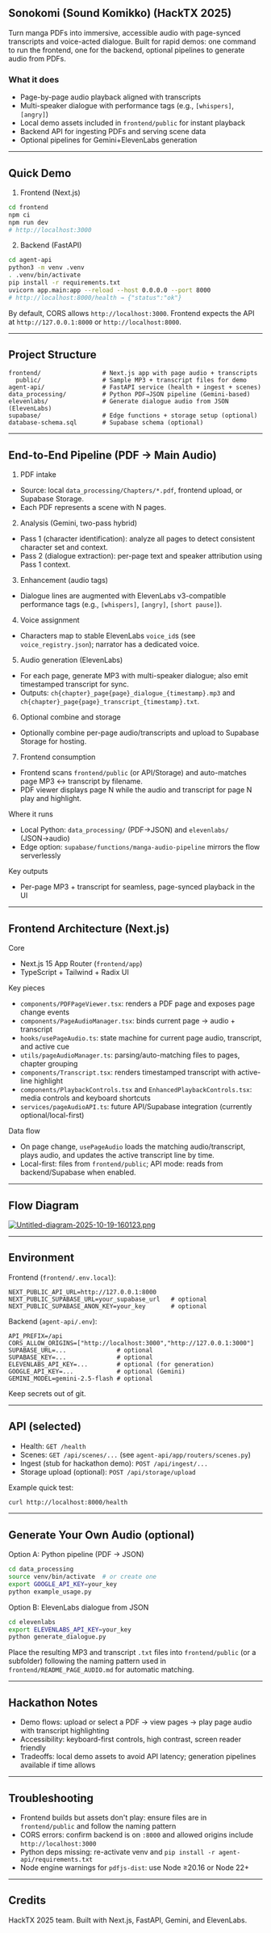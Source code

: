 ## Sonokomi (Sound Komikko) (HackTX 2025)

Turn manga PDFs into immersive, accessible audio with page-synced transcripts and voice-acted dialogue. Built for rapid demos: one command to run the frontend, one for the backend, optional pipelines to generate audio from PDFs.

### What it does
- Page-by-page audio playback aligned with transcripts
- Multi-speaker dialogue with performance tags (e.g., `[whispers]`, `[angry]`)
- Local demo assets included in `frontend/public` for instant playback
- Backend API for ingesting PDFs and serving scene data
- Optional pipelines for Gemini+ElevenLabs generation

---

## Quick Demo

1) Frontend (Next.js)
```bash
cd frontend
npm ci
npm run dev
# http://localhost:3000
```

2) Backend (FastAPI)
```bash
cd agent-api
python3 -m venv .venv
. .venv/bin/activate
pip install -r requirements.txt
uvicorn app.main:app --reload --host 0.0.0.0 --port 8000
# http://localhost:8000/health → {"status":"ok"}
```

By default, CORS allows `http://localhost:3000`. Frontend expects the API at `http://127.0.0.1:8000` or `http://localhost:8000`.

---

## Project Structure

```
frontend/                 # Next.js app with page audio + transcripts
  public/                 # Sample MP3 + transcript files for demo
agent-api/                # FastAPI service (health + ingest + scenes)
data_processing/          # Python PDF→JSON pipeline (Gemini-based)
elevenlabs/               # Generate dialogue audio from JSON (ElevenLabs)
supabase/                 # Edge functions + storage setup (optional)
database-schema.sql       # Supabase schema (optional)
```

---

## End-to-End Pipeline (PDF → Main Audio)

1) PDF intake
- Source: local `data_processing/Chapters/*.pdf`, frontend upload, or Supabase Storage.
- Each PDF represents a scene with N pages.

2) Analysis (Gemini, two-pass hybrid)
- Pass 1 (character identification): analyze all pages to detect consistent character set and context.
- Pass 2 (dialogue extraction): per-page text and speaker attribution using Pass 1 context.

3) Enhancement (audio tags)
- Dialogue lines are augmented with ElevenLabs v3-compatible performance tags (e.g., `[whispers]`, `[angry]`, `[short pause]`).

4) Voice assignment
- Characters map to stable ElevenLabs `voice_id`s (see `voice_registry.json`); narrator has a dedicated voice.

5) Audio generation (ElevenLabs)
- For each page, generate MP3 with multi-speaker dialogue; also emit timestamped transcript for sync.
- Outputs: `ch{chapter}_page{page}_dialogue_{timestamp}.mp3` and `ch{chapter}_page{page}_transcript_{timestamp}.txt`.

6) Optional combine and storage
- Optionally combine per-page audio/transcripts and upload to Supabase Storage for hosting.

7) Frontend consumption
- Frontend scans `frontend/public` (or API/Storage) and auto-matches page MP3 ↔ transcript by filename.
- PDF viewer displays page N while the audio and transcript for page N play and highlight.

Where it runs
- Local Python: `data_processing/` (PDF→JSON) and `elevenlabs/` (JSON→audio)
- Edge option: `supabase/functions/manga-audio-pipeline` mirrors the flow serverlessly

Key outputs
- Per-page MP3 + transcript for seamless, page-synced playback in the UI

---

## Frontend Architecture (Next.js)

Core
- Next.js 15 App Router (`frontend/app`)
- TypeScript + Tailwind + Radix UI

Key pieces
- `components/PDFPageViewer.tsx`: renders a PDF page and exposes page change events
- `components/PageAudioManager.tsx`: binds current page → audio + transcript
- `hooks/usePageAudio.ts`: state machine for current page audio, transcript, and active cue
- `utils/pageAudioManager.ts`: parsing/auto-matching files to pages, chapter grouping
- `components/Transcript.tsx`: renders timestamped transcript with active-line highlight
- `components/PlaybackControls.tsx` and `EnhancedPlaybackControls.tsx`: media controls and keyboard shortcuts
- `services/pageAudioAPI.ts`: future API/Supabase integration (currently optional/local-first)

Data flow
- On page change, `usePageAudio` loads the matching audio/transcript, plays audio, and updates the active transcript line by time.
- Local-first: files from `frontend/public`; API mode: reads from backend/Supabase when enabled.

---

## Flow Diagram

[![Untitled-diagram-2025-10-19-160123.png](https://i.postimg.cc/Gm399frR/Untitled-diagram-2025-10-19-160123.png)](https://postimg.cc/3d63cndf)


---

## Environment

Frontend (`frontend/.env.local`):
```env
NEXT_PUBLIC_API_URL=http://127.0.0.1:8000
NEXT_PUBLIC_SUPABASE_URL=your_supabase_url   # optional
NEXT_PUBLIC_SUPABASE_ANON_KEY=your_key       # optional
```

Backend (`agent-api/.env`):
```env
API_PREFIX=/api
CORS_ALLOW_ORIGINS=["http://localhost:3000","http://127.0.0.1:3000"]
SUPABASE_URL=...              # optional
SUPABASE_KEY=...              # optional
ELEVENLABS_API_KEY=...        # optional (for generation)
GOOGLE_API_KEY=...            # optional (Gemini)
GEMINI_MODEL=gemini-2.5-flash # optional
```

Keep secrets out of git.

---

## API (selected)

- Health: `GET /health`
- Scenes: `GET /api/scenes/...` (see `agent-api/app/routers/scenes.py`)
- Ingest (stub for hackathon demo): `POST /api/ingest/...`
- Storage upload (optional): `POST /api/storage/upload`

Example quick test:
```bash
curl http://localhost:8000/health
```

---

## Generate Your Own Audio (optional)

Option A: Python pipeline (PDF → JSON)
```bash
cd data_processing
source venv/bin/activate  # or create one
export GOOGLE_API_KEY=your_key
python example_usage.py
```

Option B: ElevenLabs dialogue from JSON
```bash
cd elevenlabs
export ELEVENLABS_API_KEY=your_key
python generate_dialogue.py
```

Place the resulting MP3 and transcript `.txt` files into `frontend/public` (or a subfolder) following the naming pattern used in `frontend/README_PAGE_AUDIO.md` for automatic matching.

---

## Hackathon Notes

- Demo flows: upload or select a PDF → view pages → play page audio with transcript highlighting
- Accessibility: keyboard-first controls, high contrast, screen reader friendly
- Tradeoffs: local demo assets to avoid API latency; generation pipelines available if time allows

---

## Troubleshooting

- Frontend builds but assets don't play: ensure files are in `frontend/public` and follow the naming pattern
- CORS errors: confirm backend is on `:8000` and allowed origins include `http://localhost:3000`
- Python deps missing: re-activate venv and `pip install -r agent-api/requirements.txt`
- Node engine warnings for `pdfjs-dist`: use Node ≥20.16 or Node 22+

---

## Credits

HackTX 2025 team. Built with Next.js, FastAPI, Gemini, and ElevenLabs.
